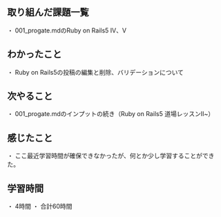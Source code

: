 ## 取り組んだ課題一覧
・ 001_progate.mdのRuby on Rails5 Ⅳ、Ⅴ
## わかったこと
・ Ruby on Rails5の投稿の編集と削除、バリデーションについて
## 次やること
・ 001_progate.mdのインプットの続き（Ruby on Rails5 道場レッスンⅡ~）
## 感じたこと
・ ここ最近学習時間が確保できなかったが、何とか少し学習することができた。
## 学習時間
・ 4時間
・ 合計60時間
